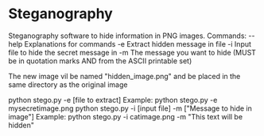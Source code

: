 # Steganography
Steganography software to hide information in PNG images.
Commands:
        --help Explanations for commands
        -e Extract hidden message in file
        -i Input file to hide the secret message in
        -m The message you want to hide (MUST be in quotation marks AND from the ASCII printable set)

The new image vil be named "hidden_image.png" and be placed in the same directory as the original image

python stego.py -e [file to extract]
Example: python stego.py -e mysecretimage.png
python stego.py -i [input file] -m ["Message to hide in image"]
Example: python stego.py -i catimage.png -m "This text will be hidden"
